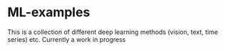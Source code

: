 # ML-examples
This is a collection of different deep learning methods (vision, text, time series) etc. 
Currently a work in progress
